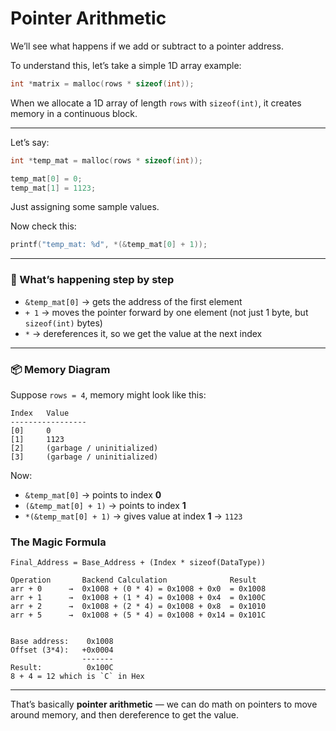 # Pointer Arithmetic

We’ll see what happens if we add or subtract to a pointer address.

To understand this, let’s take a simple 1D array example:

```c
int *matrix = malloc(rows * sizeof(int));
```

When we allocate a 1D array of length `rows` with `sizeof(int)`, it creates memory in a continuous block.

---

Let’s say:

```c
int *temp_mat = malloc(rows * sizeof(int));

temp_mat[0] = 0;
temp_mat[1] = 1123;
```

Just assigning some sample values.

Now check this:

```c
printf("temp_mat: %d", *(&temp_mat[0] + 1));
```

---

### 🔎 What’s happening step by step

* `&temp_mat[0]` → gets the address of the first element
* `+ 1` → moves the pointer forward by one element (not just 1 byte, but `sizeof(int)` bytes)
* `*` → dereferences it, so we get the value at the next index

---

### 📦 Memory Diagram

Suppose `rows = 4`, memory might look like this:

```
Index   Value
-----------------
[0]     0
[1]     1123
[2]     (garbage / uninitialized)
[3]     (garbage / uninitialized)
```

Now:

* `&temp_mat[0]` → points to index **0**
* `(&temp_mat[0] + 1)` → points to index **1**
* `*(&temp_mat[0] + 1)` → gives value at index **1** → `1123`

### The Magic Formula
```
Final_Address = Base_Address + (Index * sizeof(DataType))

Operation       Backend Calculation              Result
arr + 0      →  0x1008 + (0 * 4) = 0x1008 + 0x0  = 0x1008
arr + 1      →  0x1008 + (1 * 4) = 0x1008 + 0x4  = 0x100C  
arr + 2      →  0x1008 + (2 * 4) = 0x1008 + 0x8  = 0x1010
arr + 5      →  0x1008 + (5 * 4) = 0x1008 + 0x14 = 0x101C


Base address:    0x1008
Offset (3*4):   +0x0004
                -------
Result:          0x100C
8 + 4 = 12 which is `C` in Hex
```

---

That’s basically **pointer arithmetic** — we can do math on pointers to move around memory, and then dereference to get the value.
